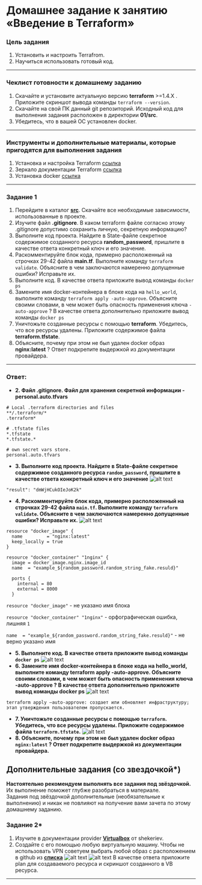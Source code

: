 # Домашнее задание к занятию «Введение в Terraform»

### Цель задания

1. Установить и настроить Terrafrom.
2. Научиться использовать готовый код.

------

### Чеклист готовности к домашнему заданию

1. Скачайте и установите актуальную версию **terraform** >=1.4.X . Приложите скриншот вывода команды ```terraform --version```.
2. Скачайте на свой ПК данный git репозиторий. Исходный код для выполнения задания расположен в директории **01/src**.
3. Убедитесь, что в вашей ОС установлен docker.

------

### Инструменты и дополнительные материалы, которые пригодятся для выполнения задания

1. Установка и настройка Terraform  [ссылка](https://cloud.yandex.ru/docs/tutorials/infrastructure-management/terraform-quickstart#from-yc-mirror)
2. Зеркало документации Terraform  [ссылка](https://registry.tfpla.net/browse/providers) 
3. Установка docker [ссылка](https://docs.docker.com/engine/install/ubuntu/) 
------

### Задание 1

1. Перейдите в каталог [**src**](https://github.com/netology-code/ter-homeworks/tree/main/01/src). Скачайте все необходимые зависимости, использованные в проекте. 
2. Изучите файл **.gitignore**. В каком terraform файле согласно этому .gitignore допустимо сохранить личную, секретную информацию?
3. Выполните код проекта. Найдите  в State-файле секретное содержимое созданного ресурса **random_password**, пришлите в качестве ответа конкретный ключ и его значение.
4. Раскомментируйте блок кода, примерно расположенный на строчках 29-42 файла **main.tf**.
Выполните команду ```terraform validate```. Объясните в чем заключаются намеренно допущенные ошибки? Исправьте их.
5. Выполните код. В качестве ответа приложите вывод команды ```docker ps```
6. Замените имя docker-контейнера в блоке кода на ```hello_world```, выполните команду ```terraform apply -auto-approve```.
Объясните своими словами, в чем может быть опасность применения ключа  ```-auto-approve``` ? В качестве ответа дополнительно приложите вывод команды ```docker ps```
7. Уничтожьте созданные ресурсы с помощью **terraform**. Убедитесь, что все ресурсы удалены. Приложите содержимое файла **terraform.tfstate**. 
8. Объясните, почему при этом не был удален docker образ **nginx:latest** ? Ответ подкрепите выдержкой из документации провайдера.
------
### Ответ:
* **2. Файл .gitignore. Файл для хранения секретной информации - personal.auto.tfvars**
```
# Local .terraform directories and files
**/.terraform/*
.terraform*

# .tfstate files
*.tfstate
*.tfstate.*

# own secret vars store.
personal.auto.tfvars 
```
* **3. Выполните код проекта. Найдите  в State-файле секретное содержимое созданного ресурса ```random_password```, пришлите в качестве ответа конкретный ключ и его значение** 
![alt text](https://github.com/filipp761/Netology-sdb-homewoks/blob/main/07-terraform-01-intro2/terraform_init.png)
```
"result": "dmWjHCukOIeJoK2k"
```

* **4. Раскомментируйте блок кода, примерно расположенный на строчках 29-42 файла ```main.tf```. Выполните команду ```terraform validate```. Объясните в чем заключаются намеренно допущенные ошибки? Исправьте их.** 
![alt text](https://github.com/filipp761/Netology-sdb-homewoks/blob/main/07-terraform-01-intro2/terraform_validate.png)
```
resource "docker_image" {             
  name         = "nginx:latest"
  keep_locally = true
}

resource "docker_container" "1nginx" {   
  image = docker_image.nginx.image_id
  name  = "example_${random_password.random_string_fake.resuld}"

  ports {
    internal = 80
    external = 8000
  }
```
```resource "docker_image"``` - не указано имя блока

```resource "docker_container" "1nginx"``` - орфографическая ошибка, лишняя ```1```

```name  = "example_${random_password.random_string_fake.resuld}"```  - не верно указано имя 

* **5. Выполните код. В качестве ответа приложите вывод команды ```docker ps```**
![alt text](https://github.com/filipp761/Netology-sdb-homewoks/blob/main/07-terraform-01-intro2/docker_ps.png)
* **6. Замените имя docker-контейнера в блоке кода на hello_world, выполните команду terraform apply -auto-approve. Объясните своими словами, в чем может быть опасность применения ключа -auto-approve ? В качестве ответа дополнительно приложите вывод команды docker ps**
![alt text](https://github.com/filipp761/Netology-sdb-homewoks/blob/main/07-terraform-01-intro2/terraform_hello_world.png)
```
terraform apply –auto-approve: создает или обновляет инфраструктуру; этап утверждения пользователем пропускается.
```
* **7. Уничтожьте созданные ресурсы с помощью ```terraform```. Убедитесь, что все ресурсы удалены. Приложите содержимое файла ```terraform.tfstate```.**
![alt text](https://github.com/filipp761/Netology-sdb-homewoks/blob/main/07-terraform-01-intro2/terraform_tfstate.png)
* **8. Объясните, почему при этом не был удален docker образ ```nginx:latest``` ? Ответ подкрепите выдержкой из документации провайдера.**
## Дополнительные задания (со звездочкой*)

**Настоятельно рекомендуем выполнять все задания под звёздочкой.**   Их выполнение поможет глубже разобраться в материале.   
Задания под звёздочкой дополнительные (необязательные к выполнению) и никак не повлияют на получение вами зачета по этому домашнему заданию. 

### Задание 2*

1. Изучите в документации provider [**Virtualbox**](https://registry.tfpla.net/providers/shekeriev/virtualbox/latest/docs/overview/index) от 
shekeriev.
2. Создайте с его помощью любую виртуальную машину. Чтобы не использовать VPN советуем выбрать любой образ с расположением в github из [**списка**](https://www.vagrantbox.es/)
![alt text](https://github.com/filipp761/Netology-sdb-homewoks/blob/main/07-terraform-01-intro2/terraform_plan_VB.png)
![alt text](https://github.com/filipp761/Netology-sdb-homewoks/blob/main/07-terraform-01-intro2/VB.png)
В качестве ответа приложите plan для создаваемого ресурса и скриншот созданного в VB ресурса. 

------

